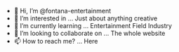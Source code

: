 - 👋 Hi, I’m @fontana-entertainment
- 👀 I’m interested in ... Just about anything creative
- 🌱 I’m currently learning ... Entertainment Field Industry
- 💞️ I’m looking to collaborate on ... The whole website
- 📫 How to reach me? ... Here

<!---
fontana-entertainment/fontana-entertainment is a ✨ special ✨ repository because its `README.md` (this file) appears on your GitHub profile.
You can click the Preview link to take a look at your changes.
--->
